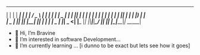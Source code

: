 

 _   _ _____ _     _     ___    _____ _   _ _____ ____  _____ 
| | | | ____| |   | |   / _ \  |_   _| | | | ____|  _ \| ____|
| |_| |  _| | |   | |  | | | |   | | | |_| |  _| | |_) |  _|  
|  _  | |___| |___| |__| |_| |   | | |  _  | |___|  _ <| |___ 
|_| |_|_____|_____|_____\___/    |_| |_| |_|_____|_| \_\_____|

- 👋 Hi, I’m Bravine
- 👀 I’m interested in software Development...
- 🌱 I’m currently learning ...
[i dunno to be exact but lets see how it goes]

<!---
ybnsherriff254/ybnsherriff254 is a ✨ special ✨ repository because its `README.md` (this file) appears on your GitHub profile.
You can click the Preview link to take a look at your changes.
--->
